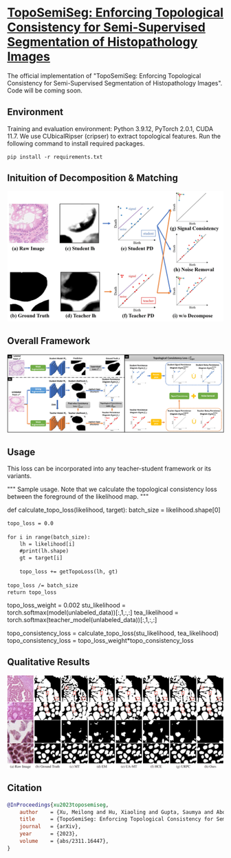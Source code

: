 # [TopoSemiSeg: Enforcing Topological Consistency for Semi-Supervised Segmentation of Histopathology Images](https://arxiv.org/abs/2311.16447)
The official implementation of "TopoSemiSeg: Enforcing Topological Consistency for Semi-Supervised Segmentation of Histopathology Images". Code will be coming soon.

## Environment
Training and evaluation environment: Python 3.9.12, PyTorch 2.0.1, CUDA 11.7.
We use CUbicalRipser (cripser) to extract topological features.
Run the following command to install required packages.
```
pip install -r requirements.txt
```

## Inituition of Decomposition & Matching
<p align="center">
  <img src="./figures/inituition.jpg" alt="drawing", width="850"/>
</p>

## Overall Framework
<p align="center">
  <img src="./figures/overall_framework.jpg" alt="drawing", width="850"/>
</p>

## Usage
This loss can be incorporated into any teacher-student framework or its variants.

  """
  Sample usage. Note that we calculate the topological consistency loss between the foreground of the likelihood map.
  """
  
  def calculate_topo_loss(likelihood, target):
    batch_size = likelihood.shape[0]

    topo_loss = 0.0

    for i in range(batch_size):
        lh = likelihood[i]
        #print(lh.shape)
        gt = target[i]

        topo_loss += getTopoLoss(lh, gt)
    
    topo_loss /= batch_size
    return topo_loss
  
  topo_loss_weight = 0.002
  stu_likelihood = torch.softmax(model(unlabeled_data))[:,1,:,:]
  tea_likelihood = torch.softmax(teacher_model(unlabeled_data))[:,1,:,:]

  topo_consistency_loss = calculate_topo_loss(stu_likelihood, tea_likelihood)
  topo_consistency_loss = topo_loss_weight*topo_consistency_loss
  
  

## Qualitative Results
<p align="center">
  <img src="./figures/qualitative_results.jpg" alt="drawing", width="850"/>
</p>

## Citation
```bibtex
@InProceedings{xu2023toposemiseg,
    author    = {Xu, Meilong and Hu, Xiaoling and Gupta, Saumya and Abousamra, Shahira and Chen, Chao},
    title     = {TopoSemiSeg: Enforcing Topological Consistency for Semi-Supervised Segmentation of Histopathology Images},
    journal   = {arXiv},
    year      = {2023},
    volume    = {abs/2311.16447},
}
